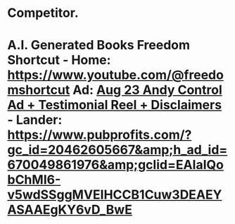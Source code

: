 # Competitor.
# A.I. Generated Books Freedom Shortcut - Home: https://www.youtube.com/@freedomshortcut Ad: [Aug 23 Andy Control Ad + Testimonial Reel + Disclaimers](https://youtu.be/jyGqieD3UMg) - Lander: https://www.pubprofits.com/?gc_id=20462605667&amp;h_ad_id=670049861976&amp;gclid=EAIaIQobChMI6-v5wdSSggMVEIHCCB1Cuw3DEAEYASAAEgKY6vD_BwE

